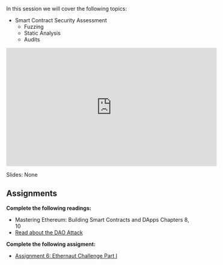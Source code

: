 In this session we will cover the following topics:

- Smart Contract Security Assessment
  - Fuzzing
  - Static Analysis
  - Audits

<iframe width="560" height="315" src="https://www.youtube.com/embed/dNLULKbj_OU" title="YouTube video player" frameborder="0" allow="accelerometer; autoplay; clipboard-write; encrypted-media; gyroscope; picture-in-picture; web-share" allowfullscreen></iframe>

Slides: None

## Assignments
**Complete the following readings:** 

- Mastering Ethereum: Building Smart Contracts and DApps Chapters 8, 10
- [Read about the DAO Attack](https://www.coindesk.com/learn/understanding-the-dao-attack/)

**Complete the following assigment:** 

- [Assignment 6: Ethernaut Challenge Part I](https://docs.google.com/document/d/1p_YjIer6a7RQbg52WfXRvHHUNQnSEzxN/edit)